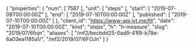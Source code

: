 {
  "properties": {
    "num": [
      7587
    ],
    "unit": [
      "steps"
    ],
    "start": [
      "2019-07-09T00:00:00Z"
    ],
    "end": [
      "2019-07-10T00:00:00Z"
    ],
    "published": [
      "2019-07-10T00:00:00Z"
    ]
  },
  "client_id": "https://www-api.jvt.me/fit",
  "date": "2019-07-10T00:00:00Z",
  "kind": "steps",
  "h": "h-measure",
  "slug": "2019/07/6fojn",
  "aliases": [
    "/mf2/becbdd25-0ad9-41f9-b78e-6a03ea1185a1/",
    "/mf2/2019/07/6FOJn"
  ]
}
